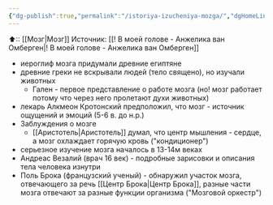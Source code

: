 ```yaml
---
{"dg-publish":true,"permalink":"/istoriya-izucheniya-mozga/","dgHomeLink":true,"dgPassFrontmatter":false}
---
```



⬆:: [[Мозг|Мозг]]
Источник: [[! В моей голове - Анжелика ван Омберген|! В моей голове - Анжелика ван Омберген]]

- иероглиф мозга придумали древние египтяне
- древние греки не вскрывали людей (тело священо), но изучали животных
	- Гален - первое представление о работе мозга (но! мозг работает потому что через него пролетают духи животных)
- лекарь Алкмеон Кротонский предположил, что мозг - источник ощущений и эмоций (5-6 в. до н.р.)
- Заблуждения о мозге
	- [[Аристотель|Аристотель]] думал, что центр мышления - сердце, а мозг охлаждает горячую кровь ("кондиционер")
- серьезное изучение мозга началось в 13-14м веках
- Андреас Везалий (врач 16 век) - подробные зарисовки и описания тела человека изнутри
- Поль Брока (французский ученый) - обнаружил участок мозга, отвечающего за речь [[Центр Брока|Центр Брока]], разные части мозга отвечают за разные функции организма ("Мозговой оркестр")

